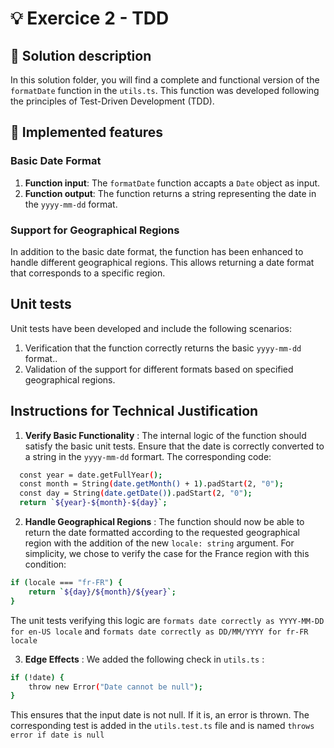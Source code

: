 # 💡 Exercice 2 - TDD

## 🎯 Solution description

In this solution folder, you will find a complete and functional version of the  `formatDate` function in the `utils.ts`. This function was developed following the principles of Test-Driven Development (TDD).

## 📝 Implemented features

### Basic Date Format

1. **Function input**: The `formatDate` function accapts a `Date` object as input.
2. **Function output**: The function returns a string representing the date in the `yyyy-mm-dd` format.

### Support for Geographical Regions

In addition to the basic date format, the function has been enhanced to handle different geographical regions. This allows returning a date format that corresponds to a specific region.

## Unit tests

Unit tests have been developed and include the following scenarios:

1. Verification that the function correctly returns the basic `yyyy-mm-dd` format..
2. Validation of the support for different formats based on specified geographical regions.

## Instructions for Technical Justification

1. **Verify Basic Functionality** : The internal logic of the function should satisfy the basic unit tests. Ensure that the date is correctly converted to a string in the `yyyy-mm-dd` formart. The corresponding code:

```bash
  const year = date.getFullYear();
  const month = String(date.getMonth() + 1).padStart(2, "0");
  const day = String(date.getDate()).padStart(2, "0");
  return `${year}-${month}-${day}`;
```

2. **Handle Geographical Regions** : The function should now be able to return the date formatted according to the requested geographical region with the addition of the new `locale: string` argument. For simplicity, we chose to verify the case for the France region with this condition:

```bash
if (locale === "fr-FR") {
    return `${day}/${month}/${year}`;
}
```

The unit tests verifying this logic are `formats date correctly as YYYY-MM-DD for en-US locale` and `formats date correctly as DD/MM/YYYY for fr-FR locale`

3. **Edge Effects** : We added the following check in `utils.ts` :

```bash
if (!date) {
    throw new Error("Date cannot be null");
}
```


This ensures that the input date is not null. If it is, an error is thrown. The corresponding test is added in the `utils.test.ts` file and is named `throws error if date is null`